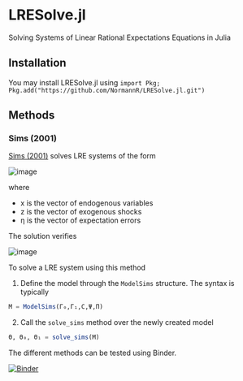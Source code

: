 # LRESolve.jl

Solving Systems of Linear Rational Expectations Equations in Julia

## Installation

You may install LRESolve.jl using `import Pkg; Pkg.add("https://github.com/NormannR/LRESolve.jl.git")`

## Methods

### Sims (2001)
[Sims (2001)](https://ideas.repec.org/c/dge/qmrbcd/11.html) solves LRE systems of the form

![image](https://normannrion.fr/wp-content/uploads/2019/11/sims_eq_def.png)

where 

- x is the vector of endogenous variables
- z is the vector of exogenous shocks
- η is the vector of expectation errors

The solution verifies

![image](https://normannrion.fr/wp-content/uploads/2019/11/sims_sol.png)

To solve a LRE system using this method
1. Define the model through the `ModelSims` structure. The syntax is typically

```julia
M = ModelSims(Γ₀,Γ₁,C,Ψ,Π)
```

2. Call the `solve_sims` method over the newly created model
```julia
Θ, Θ₀, Θ₁ = solve_sims(M)
```

The different methods can be tested using Binder.

[![Binder](https://mybinder.org/badge_logo.svg)](https://mybinder.org/v2/gh/NormannR/LRESolve.jl.git/master)
